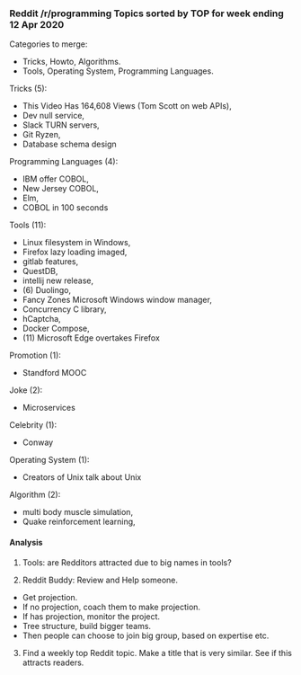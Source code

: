 ### Reddit /r/programming Topics sorted by TOP for week ending 12 Apr 2020

Categories to merge:
- Tricks, Howto, Algorithms.
- Tools, Operating System, Programming Languages.

Tricks (5): 
- This Video Has 164,608 Views (Tom Scott on web APIs), 
- Dev null service, 
- Slack TURN servers, 
- Git Ryzen, 
- Database schema design

Programming Languages (4): 
- IBM offer COBOL, 
- New Jersey COBOL, 
- Elm, 
- COBOL in 100 seconds

Tools (11): 
- Linux filesystem in Windows, 
- Firefox lazy loading imaged, 
- gitlab features, 
- QuestDB, 
- intellij new release, 
- (6) Duolingo, 
- Fancy Zones Microsoft Windows window manager, 
- Concurrency C library, 
- hCaptcha,
- Docker Compose, 
- (11) Microsoft Edge overtakes Firefox

Promotion (1): 
- Standford MOOC

Joke (2): 
- Microservices

Celebrity (1): 
- Conway

Operating System (1): 
- Creators of Unix talk about Unix

Algorithm (2): 
- multi body muscle simulation, 
- Quake reinforcement learning, 


#### Analysis

1. Tools: are Redditors attracted due to big names in tools?

2. Reddit Buddy: Review and Help someone. 
- Get projection. 
- If no projection, coach them to make projection. 
- If has projection, monitor the project.
- Tree structure, build bigger teams.
- Then people can choose to join big group, based on expertise etc.

3. Find a weekly top Reddit topic. Make a title that is very similar. See if this attracts readers. 


 

